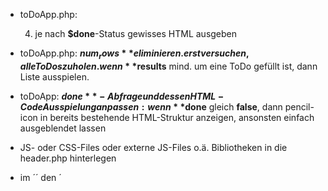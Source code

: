 <!-- -   toDoApp.php: eingeloggt, mit Reload erscheint Prompt von Browser und
    mit Bestätigung wird eine weitere gleiche Todo angelegt, falls bereits eine existiert -->

<!-- -   toDoApp.php: eingeloggt, Todo durchgestrichen, mit Reload wieder normal, mit erneuten Releoad wieder durchgestrichen -->

<!-- -   toDoApp.php: `<p class="mt-5">Left click to toggle completed</p><p>Right click to delete todo</p>` stehen lassen! -->

-   toDoApp.php:
    <!-- 1. alle ToDos in **$results** holen -->
    <!-- 2. Standardverhalten = neueste Einträge -->
    <!-- 3. wenn nach älteste Einträge, dann php-Funktion verwenden, um das **$results**-Array umzukehren. -->
    4. je nach **$done**-Status gewisses HTML ausgeben
-   toDoApp.php: **$num_rows** eliminieren. erst versuchen, alle ToDos zu holen. wenn **$results** mind. um eine ToDo gefüllt ist, dann Liste ausspielen.

-   toDoApp: **$done**-Abfrage und dessen HTML-Code Ausspielung anpassen: wenn **$done** gleich **false**, dann pencil-icon in bereits bestehende HTML-Struktur anzeigen, ansonsten einfach ausgeblendet lassen

<!-- -   index.php: `header("Location: toDoApp.php?userId=$userId");` < **?userId=$userId** verhindern und stattdessen **userId** in eine Session-Variable speichern -->

-   JS- oder CSS-Files oder externe JS-Files o.ä. Bibliotheken in die header.php hinterlegen

-   im ´<head>´ den ´<title>´ je Seite individuell setzen (googeln)

-   HTML-Sturktur speziell bei toDoApp.php verbessern! damit es lesbarer und übersichtlicher wird.

-   GitHub Repo erstellen!!
